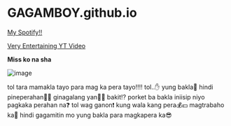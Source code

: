 # GAGAMBOY.github.io

[My Spotify!!](https://open.spotify.com/playlist/2a5sllCjTtZhUFl0RHx3xZ?si=727b07711e5547f8)

[Very Entertaining YT Video](https://youtu.be/BtDmkIqD7No)

**Miss ko na sha**

![image](https://user-images.githubusercontent.com/122419149/212207073-50c27070-5ac5-4125-adc2-553eafee4e28.png)

tol tara mamakla tayo para mag ka pera tayo‼️‼️ tol..✋ yung bakla👸 hindi pineperahan🤑🤩 ginagalang yan🙇🙏 bakit⁉️ porket ba bakla iniisip niyo pagkaka perahan na❓ tol wag ganon❗ kung wala kang pera💰💵 magtrabaho ka💪 hindi gagamitin mo yung bakla para magkapera ka😎
